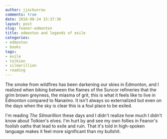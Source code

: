 ```yaml
---
author: jjackunrau
comments: true
date: 2018-08-24 15:37:36
layout: post
slug: feanor-edmonton
title: edmonton and legends of exile
categories:
- edmonton
- books
tags:
- exile
- tolkien
- silmarillion
- reading
---
```


The smoke from wildfires has been darkening our skies in Edmonton, and I realized when biking between the flames of the Suncor  refineries that the grim brown greyness, the miasma of grit, this is what it feels like to live in Edmonton compared to Nanaimo. It isn't always so externalized but even on the days when the sky is clear this is a foul place to be exiled.

I'm reading *The Silmarillion* these days and I didn't realize how much I didn't know about Tolkien's elves. I'm hurt by and see my own follies in Feanor's foolish oaths that lead to exile and ruin. That it's told in high-spoken language makes it feel more significant than my bullshit.
